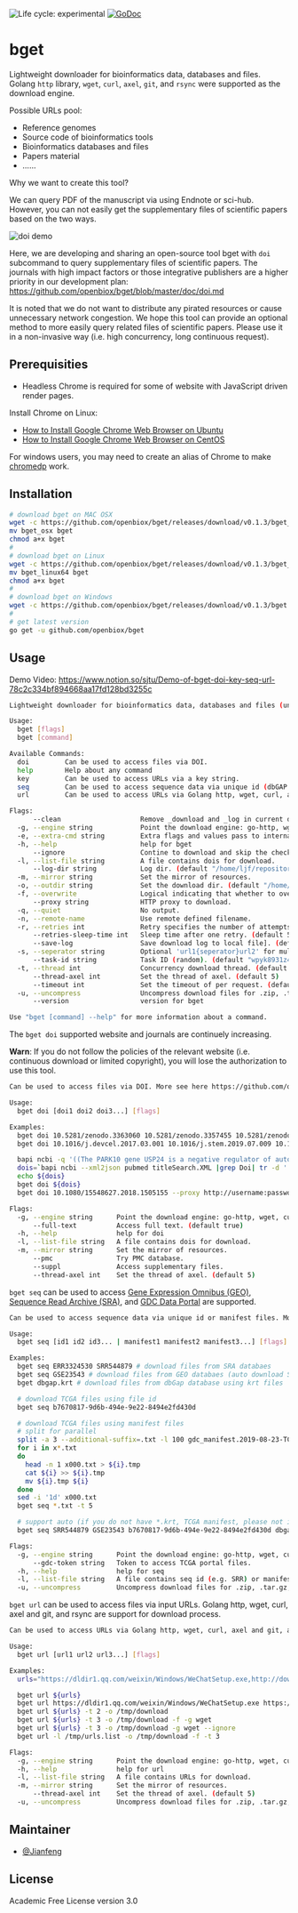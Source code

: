 <img src="https://img.shields.io/badge/lifecycle-experimental-orange.svg" alt="Life cycle: experimental"> [![GoDoc](https://godoc.org/github.com/openbiox/bget?status.svg)](https://godoc.org/github.com/openbiox/bget)

# bget

Lightweight downloader for bioinformatics data, databases and files. Golang `http` library, `wget`, `curl`, `axel`, `git`, and `rsync` were supported as the download engine.

Possible URLs pool:

- Reference genomes
- Source code of bioinformatics tools
- Bioinformatics databases and files
- Papers material
- ......

Why we want to create this tool? 

We can query PDF of the manuscript via using Endnote or sci-hub. However, you can not easily get the supplementary files of scientific papers based on the two ways.

![doi demo](https://github.com/openbiox/bget/raw/master/doc/static/doi.gif)

Here, we are developing and sharing an open-source tool bget with `doi` subcommand to query supplementary files of scientific papers. The journals with high impact factors or those integrative publishers are a higher priority in our development plan: https://github.com/openbiox/bget/blob/master/doc/doi.md

It is noted that we do not want to distribute any pirated resources or cause unnecessary network congestion.
We hope this tool can provide an optional method to more easily query related files of scientific papers. Please use it in a non-invasive way (i.e. high concurrency, long continuous request).

## Prerequisities

- Headless Chrome is required for some of website with JavaScript driven render pages.

Install Chrome on Linux:

- [How to Install Google Chrome Web Browser on Ubuntu](https://linuxize.com/post/how-to-install-google-chrome-web-browser-on-ubuntu-18-04/)
- [How to Install Google Chrome Web Browser on CentOS](https://linuxize.com/post/how-to-install-google-chrome-web-browser-on-centos-7/)

For windows users, you may need to create an alias of Chrome to make [chromedp](https://github.com/chromedp/chromedp) work.

## Installation

```bash
# download bget on MAC OSX
wget -c https://github.com/openbiox/bget/releases/download/v0.1.3/bget_osx
mv bget_osx bget
chmod a+x bget
#
# download bget on Linux
wget -c https://github.com/openbiox/bget/releases/download/v0.1.3/bget_linux64
mv bget_linux64 bget
chmod a+x bget
#
# download bget on Windows
wget -c https://github.com/openbiox/bget/releases/download/v0.1.3/bget.exe
#
# get latest version
go get -u github.com/openbiox/bget
```

## Usage

Demo Video: <https://www.notion.so/sjtu/Demo-of-bget-doi-key-seq-url-78c2c334bf894668aa17fd128bd3255c>

```bash
Lightweight downloader for bioinformatics data, databases and files (under development). It will provides a simple and parallelized method to access various bioinformatics resoures. More see here https://github.com/openbiox/bget.

Usage:
  bget [flags]
  bget [command]

Available Commands:
  doi         Can be used to access files via DOI.
  help        Help about any command
  key         Can be used to access URLs via a key string.
  seq         Can be used to access sequence data via unique id (dbGAP and EGA) or manifest files (TCGA).
  url         Can be used to access URLs via Golang http, wget, curl, axel and git, and rsync.

Flags:
      --clean                    Remove _download and _log in current dir.
  -g, --engine string            Point the download engine: go-http, wget, curl, axel, git, and rsync. (default "go-http")
  -e, --extra-cmd string         Extra flags and values pass to internal CMDs
  -h, --help                     help for bget
      --ignore                   Contine to download and skip the check of existed files.
  -l, --list-file string         A file contains dois for download.
      --log-dir string           Log dir. (default "/home/ljf/repositories/github/openbiox/bget/_log")
  -m, --mirror string            Set the mirror of resources.
  -o, --outdir string            Set the download dir. (default "/home/ljf/repositories/github/openbiox/bget")
  -f, --overwrite                Logical indicating that whether to overwrite existing files.
      --proxy string             HTTP proxy to download.
  -q, --quiet                    No output.
  -n, --remote-name              Use remote defined filename.
  -r, --retries int              Retry specifies the number of attempts to retrieve the data. (default 5)
      --retries-sleep-time int   Sleep time after one retry. (default 5)
      --save-log                 Save download log to local file]. (default true)
  -s, --seperator string         Optional 'url1{seperator}url2' for multiple keys, urls, or seqs. (default ",")
      --task-id string           Task ID (random). (default "wpyk8931z450351")
  -t, --thread int               Concurrency download thread. (default 1)
      --thread-axel int          Set the thread of axel. (default 5)
      --timeout int              Set the timeout of per request. (default 35)
  -u, --uncompress               Uncompress download files for .zip, .tar.gz, and .gz suffix files.
      --version                  version for bget

Use "bget [command] --help" for more information about a command.
```

The `bget doi` supported website and journals are continuely increasing.

**Warn**: If you do not follow the policies of the relevant website (i.e. continuous download or limited copyright), you will lose the authorization to use this tool.

```bash
Can be used to access files via DOI. More see here https://github.com/openbiox/bget.

Usage:
  bget doi [doi1 doi2 doi3...] [flags]

Examples:
  bget doi 10.5281/zenodo.3363060 10.5281/zenodo.3357455 10.5281/zenodo.3351812 -t 3
  bget doi 10.1016/j.devcel.2017.03.001 10.1016/j.stem.2019.07.009 10.1016/j.celrep.2018.03.072 -t 2

  bapi ncbi -q '((The PARK10 gene USP24 is a negative regulator of autophagy and ULK1 protein stability[Title]) OR Coordinate regulation of autophagy and the ubiquitin proteasome system by MTOR[Title])' -o titleSearch.XML
  dois=`bapi ncbi --xml2json pubmed titleSearch.XML |grep Doi| tr -d ' ,(Doi:)"'`
  echo ${dois}
  bget doi ${dois}
  bget doi 10.1080/15548627.2018.1505155 --proxy http://username:password@hostname:port

Flags:
  -g, --engine string      Point the download engine: go-http, wget, curl, axel, git, and rsync. (default "go-http")
      --full-text          Access full text. (default true)
  -h, --help               help for doi
  -l, --list-file string   A file contains dois for download.
  -m, --mirror string      Set the mirror of resources.
      --pmc                Try PMC database.
      --suppl              Access supplementary files.
      --thread-axel int    Set the thread of axel. (default 5)
```

`bget seq` can be used to access [Gene Expression Omnibus (GEO)](https://www.ncbi.nlm.nih.gov/geo), [Sequence Read Archive (SRA)](https://www.ncbi.nlm.nih.gov/sra/), and [GDC Data Portal](https://portal.gdc.cancer.gov/) are supported.

```bash
Can be used to access sequence data via unique id or manifest files. More see here https://github.com/openbiox/bget.

Usage:
  bget seq [id1 id2 id3... | manifest1 manifest2 manifest3...] [flags]

Examples:
  bget seq ERR3324530 SRR544879 # download files from SRA databaes
  bget seq GSE23543 # download files from GEO databaes (auto download SRA acc list and run info)
  bget dbgap.krt # download files from dbGap database using krt files

  # download TCGA files using file id
  bget seq b7670817-9d6b-494e-9e22-8494e2fd430d

  # download TCGA files using manifest files
  # split for parallel
  split -a 3 --additional-suffix=.txt -l 100 gdc_manifest.2019-08-23-TCGA.txt -d
  for i in x*.txt
  do
    head -n 1 x000.txt > ${i}.tmp
    cat ${i} >> ${i}.tmp
    mv ${i}.tmp ${i}
  done
  sed -i '1d' x000.txt
  bget seq *.txt -t 5

  # support auto (if you do not have *.krt, TCGA manifest, please not include it for test)
  bget seq SRR544879 GSE23543 b7670817-9d6b-494e-9e22-8494e2fd430d dbgap.krt *.txt -t 5

Flags:
  -g, --engine string      Point the download engine: go-http, wget, curl, and axel. (default "go-http")
      --gdc-token string   Token to access TCGA portal files.
  -h, --help               help for seq
  -l, --list-file string   A file contains seq id (e.g. SRR) or manifest files for download.
  -u, --uncompress         Uncompress download files for .zip, .tar.gz, and .gz suffix files (now support GEO database).
```

`bget url` can be used to access files via input URLs. Golang http, wget, curl, axel and git, and rsync are support for download process. 
```bash
Can be used to access URLs via Golang http, wget, curl, axel and git, and rsync. More see here https://github.com/openbiox/bget.

Usage:
  bget url [url1 url2 url3...] [flags]

Examples:
  urls="https://dldir1.qq.com/weixin/Windows/WeChatSetup.exe,http://download.oray.com/pgy/windows/PgyVPN_4.1.0.21693.exe,https://dldir1.qq.com/qqfile/qq/PCQQ9.1.6/25786/QQ9.1.6.25786.exe" && echo $urls | tr "," "\n"> /tmp/urls.list

  bget url ${urls}
  bget url https://dldir1.qq.com/weixin/Windows/WeChatSetup.exe https://dldir1.qq.com/qqfile/qq/PCQQ9.1.6/25786/QQ9.1.6.25786.exe
  bget url ${urls} -t 2 -o /tmp/download
  bget url ${urls} -t 3 -o /tmp/download -f -g wget
  bget url ${urls} -t 3 -o /tmp/download -g wget --ignore
  bget url -l /tmp/urls.list -o /tmp/download -f -t 3

Flags:
  -g, --engine string      Point the download engine: go-http, wget, curl, axel, git, and rsync. (default "go-http")
  -h, --help               help for url
  -l, --list-file string   A file contains URLs for download.
  -m, --mirror string      Set the mirror of resources.
      --thread-axel int    Set the thread of axel. (default 5)
  -u, --uncompress         Uncompress download files for .zip, .tar.gz, and .gz suffix files.
```

## Maintainer

- [@Jianfeng](https://github.com/Miachol)

## License

Academic Free License version 3.0

